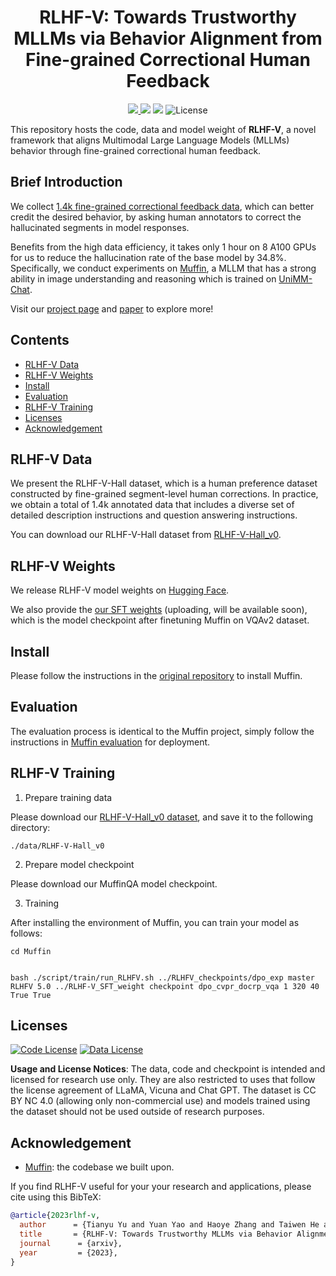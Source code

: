 <div align="center">

# RLHF-V: Towards Trustworthy MLLMs via Behavior Alignment from Fine-grained Correctional Human Feedback
<a href='https://rlhf-v.github.io'><img src='https://img.shields.io/badge/Project-Page-Green'> </a>
<a href='http://120.92.209.146:8081'><img src='https://img.shields.io/badge/Demo-Page-purple'></a>
<a href='https://github.com/RLHF-V/RLHF-V/blob/main/assets/RLHF-V.pdf'><img src='https://img.shields.io/badge/Paper-PDF-orange'></a>
![License](https://img.shields.io/badge/License-BSD-blue.svg)
</div>

This repository hosts the code, data and model weight of **RLHF-V**, a novel framework that aligns Multimodal Large Language Models (MLLMs) behavior through fine-grained correctional human feedback.

## Brief Introduction

We collect <a href="https://huggingface.co/datasets/HaoyeZhang/RLHF-V-Hall_v0/tree/main">1.4k fine-grained correctional feedback data</a>, which can better credit the desired behavior, by asking human annotators to correct the hallucinated segments in model responses.

Benefits from the high data efficiency, it takes only 1 hour on 8 A100 GPUs for us to reduce the hallucination rate of the base model by 34.8%. Specifically, we conduct experiments on [Muffin](https://arxiv.org/abs/2310.00653), a MLLM that has a strong ability in image understanding and reasoning which is trained on [UniMM-Chat](https://huggingface.co/datasets/Yirany/UniMM-Chat/settings).

Visit our [project page](https://rlhf-v.github.io) and [paper](assets/RLHF-V.pdf) to explore more!


## Contents <!-- omit in toc -->

- [RLHF-V Data](#rlhf-v-data)
- [RLHF-V Weights](#rlhf-v-weights)
- [Install](#install)
- [Evaluation](#evaluation)
- [RLHF-V Training](#rlhf-v-training)
- [Licenses](#licenses)
- [Acknowledgement](#acknowledgement)

## RLHF-V Data

We present the RLHF-V-Hall dataset, which is a human preference dataset constructed by fine-grained segment-level human corrections. In practice, we obtain a total of 1.4k annotated data that includes a diverse set of detailed description instructions and question answering instructions.

You can download our RLHF-V-Hall dataset from [RLHF-V-Hall_v0](https://huggingface.co/datasets/HaoyeZhang/RLHF-V-Hall_v0/tree/main).

## RLHF-V Weights

We release RLHF-V model weights on [Hugging Face](https://huggingface.co/openbmb/RLHF-V_v0).

We also provide the [our SFT weights](https://huggingface.co/Yirany/MuffinQA/tree/main) (uploading, will be available soon), which is the model checkpoint after finetuning Muffin on VQAv2 dataset.

## Install

Please follow the instructions in the [original repository](https://github.com/thunlp/muffin#install) to install Muffin.

## Evaluation

The evaluation process is identical to the Muffin project, simply follow the instructions in [Muffin evaluation](https://github.com/thunlp/Muffin#evaluation) for deployment.

## RLHF-V Training

1. Prepare training data

Please download our [RLHF-V-Hall_v0 dataset](https://huggingface.co/datasets/HaoyeZhang/RLHF-V-Hall_v0/tree/main), and save it to the following directory:

```
./data/RLHF-V-Hall_v0
```

2. Prepare model checkpoint

Please download our MuffinQA model checkpoint.

3. Training

After installing the environment of Muffin, you can train your model as follows:
```
cd Muffin


bash ./script/train/run_RLHFV.sh ../RLHFV_checkpoints/dpo_exp master RLHFV 5.0 ../RLHF-V_SFT_weight checkpoint dpo_cvpr_docrp_vqa 1 320 40 True True
```

## Licenses


[![Code License](https://img.shields.io/badge/Code%20License-Apache_2.0-green.svg)](https://github.com/tatsu-lab/stanford_alpaca/blob/main/LICENSE)
[![Data License](https://img.shields.io/badge/Data%20License-CC%20By%20NC%204.0-red.svg)](https://github.com/tatsu-lab/stanford_alpaca/blob/main/DATA_LICENSE)

**Usage and License Notices**: The data, code and checkpoint is intended and licensed for research use only. They are also restricted to uses that follow the license agreement of LLaMA, Vicuna and Chat GPT. The dataset is CC BY NC 4.0 (allowing only non-commercial use) and models trained using the dataset should not be used outside of research purposes.


## Acknowledgement

- [Muffin](https://github.com/thunlp/muffin): the codebase we built upon.

If you find RLHF-V useful for your your research and applications, please cite using this BibTeX:
```bibtex
@article{2023rlhf-v,
  author      = {Tianyu Yu and Yuan Yao and Haoye Zhang and Taiwen He and Yifeng Han and Ganqu Cui and Jinyi Hu and Zhiyuan Liu and Hai-Tao Zheng and Maosong Sun},
  title       = {RLHF-V: Towards Trustworthy MLLMs via Behavior Alignment from Fine-grained Correctional Human Feedback},
  journal      = {arxiv},
  year         = {2023},
}
```
